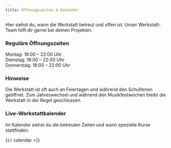 ```yaml
---
title: Öffnungszeiten & Kalender
---
```


Hier siehst du, wann die Werkstatt betreut und offen ist. Unser Werkstatt-Team hilft dir gerne bei deinen Projekten.

### Reguläre Öffnungszeiten

Montag: 18:00 – 22:00 Uhr  
Dienstag: 18:00 – 22:00 Uhr  
Donnerstag: 18:00 – 22:00 Uhr  

### Hinweise

Die Werkstatt ist oft auch an Feiertagen und während den Schulferien geöffnet. 
Zum Jahreswechsel und während den Musikfestwochen bleibt die Werkstatt in der Regel geschlossen.

### Live-Werkstattkalender

Im Kalender siehst du die betreuten Zeiten und wann spezielle Kurse stattfinden.

{{< calendar >}}

